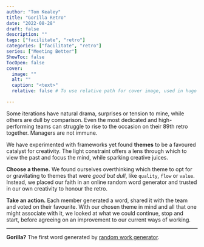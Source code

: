 ```yaml
---
author: "Tom Kealey"
title: "Gorilla Retro"
date: "2022-08-28"
draft: false
description: ""
tags: ["facilitate", "retro"]
categories: ["facilitate", "retro"]
series: ["Meeting Better"]
ShowToc: false
TocOpen: false
cover:
  image: ""
  alt: ""
  caption: "<text>"
  relative: false # To use relative path for cover image, used in hugo Page-bundles

---
```


Some iterations have natural drama, surprises or tension to mine, while others are dull by comparison. Even the most dedicated and high-performing teams can struggle to rise to the occasion on their 89th retro together. Managers are not immune.

We have experimented with frameworks yet found **themes** to be a favoured catalyst for creativity.  The light constraint offers a lens through which to view the past and focus the mind, while sparking creative juices.  

**Choose a theme.** We found ourselves overthinking which theme to opt for or gravitating to themes that were *good but dull*, like `quality`, `flow` or `value`. Instead, we placed our faith in an online random word generator and trusted in our own creativity to honour the retro. 

**Take an action.** Each member generated a word, shared it with the team and voted on their favourite. With our chosen theme in mind and all that one might associate with it, we looked at what we could continue, stop and start, before agreeing on an improvement to our current ways of working.

---

**Gorilla?** The first word generated by [random work generator](https://randomwordgenerator.com/).